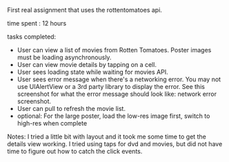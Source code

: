 First real assignment that uses the rottentomatoes api.

time spent : 12 hours

tasks completed:

* User can view a list of movies from Rotten Tomatoes. Poster images must be loading asynchronously.
* User can view movie details by tapping on a cell.
* User sees loading state while waiting for movies API. 
* User sees error message when there's a networking error. You may not use UIAlertView or a 3rd party library to display the error. See this screenshot for what the error message should look like: network error screenshot.
* User can pull to refresh the movie list. 
* optional: For the large poster, load the low-res image first, switch to high-res when complete

Notes: 
  I tried a little bit with layout and it took me some time to get the details view working. I tried using taps for dvd and movies, but did not have time to figure out how to catch the click events.
